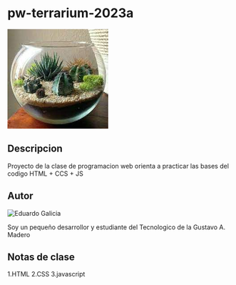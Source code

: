 # pw-terrarium-2023a

![terrario imagen](./Imagen/terrario.jpg)

## Descripcion 
Proyecto de la clase de programacion web orienta a practicar las bases del codigo HTML + CCS + JS 

## Autor
<img
    src = "https://avatars.githubusercontent.com/u/83671783?s=400&u=6da1b5ad164af1c44c736bc481dab19c73111671&v=4"
    alt = "Eduardo Galicia"
    width = "150/">

Soy un pequeño desarrollor y estudiante del Tecnologico de la Gustavo A. Madero

## Notas de clase

1.HTML
2.CSS
3.javascript